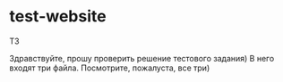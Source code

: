 # test-website
T3

Здравствуйте, прошу проверить решение тестового задания)
В него входят три файла. Посмотрите, пожалуста, все три)
